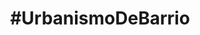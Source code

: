 ---
layout: default
title: "#UrbanismoDeBarrio"
subtitulo: <span class='highlight'>Velá de la Fuensanta 2012</span>. 6 al 9 de Septiembre
descripcion: "#UrbanismoDeBarrio quiere iniciar la recuperación del solar abandonado del antiguo Cine Fuensanta desde la participación vecinal, el debate y la acción colectiva. Se realizarán talleres y propondrán acciones para su recuperación ¡Te esperamos!"
descripcion_corta: "#UrbanismoDeBarrio quiere iniciar la recuperación del solar abandonado del antiguo Cine Fuensanta desde la participación vecinal, el debate y la acción colectiva."
creditos: 
 organizan: "Organizan: Colaborativa y Tercera Piel Arquitectura"
 colaboran: "Colaboran: Consejo Distrito Sureste, y AAVV Virgen de Linares"

actividad:
 - titulo: Paseo guiado por el barrio
   horario: 
    fecha: {natural: 6 de Septiembre, formateada: 2012-09-06 }
    hora: "20:30"
   inscripcion: {titulo: sin inscripción previa }
   descripcion: "¿Quieres conocer más sobre la Fuensanta y el solar que recuperaremos? ¿Tienes fotos antiguas y quieres compartirlas con nosotros? Mr. Guía, historiador y vecino de la Fuensanta, nos acompañará en un paseo que comenzará en el <a href='http://tiles.mapbox.com/colaborativa/map/map-9wllrvbl'>solar</a> las 20:30 y terminará a las 21:30 en el Pocito para la lectura del pregón inaugural."

 - titulo: Taller de mobiliario urbano reciclado
   horario: 
    fecha: {natural: 7 de Septiembre, formateada: 2012-09-07 }
    hora: "10:00"
   inscripcion: {titulo: ¡Inscríbete gratis!, url: http://eventbrite.es}
   descripcion: "Un banco, una farola o una pérgola pueden transformar un solar abandonado en un espacio público lleno de vida. Os mostraremos iniciativas que se han realizado en otros barrios y construiremos unos sencillos bancos reciclando materiales públicos abandonados."

 - titulo: Taller de huertos urbanos
   horario: 
    fecha: {natural: 8 de Septiembre, formateada: 2012-09-08 }
    hora: "10:00"
   inscripcion: {titulo: ¡Inscríbete gratis!, url: http://eventbrite.es}
   descripcion: "Lorem ipsum dolor sit amet, consectetur adipiscing elit. Curabitur sit amet sapien nisi, id consequat elit. Morbi suscipit varius magna, sed fringilla velit scelerisque quis. Etiam facilisis, eros vitae gravida rhoncus, odio nunc interdum erat, sit amet semper risus nisi in tortor. Quisque non sollicitudin est. Nulla sodales pellentesque feugiat. Suspendisse molestie bibendum luctus. Donec sit amet sem sem"

 - titulo: Urbanismo para niños
   horario: 
    fecha: {natural: 9 de Septiembre, formateada: 2012-09-09 }
    hora: "10:30"
   inscripcion: {titulo: ¡Inscríbelos gratis!, url: http://eventbrite.es}
   descripcion: "Hemos preparado una actividad para que los más pequeños conozcan la importancia del espacio público en nuestros barrios y participen en la transformación del solar. La actividad estará coordinada por Mr. Pedagoga, educadora infantil, comenzará a las 10:30 en el solar y terminará para la huevada de las 12:00 en el Pocito."


---